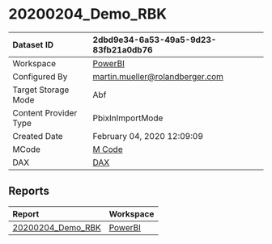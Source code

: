 



# 20200204_Demo_RBK

|Dataset ID|2dbd9e34-6a53-49a5-9d23-83fb21a0db76|
| :--- | :--- |
|Workspace|[PowerBI](../Workspaces/PowerBI.md)|
|Configured By|martin.mueller@rolandberger.com|
|Target Storage Mode|Abf|
|Content Provider Type|PbixInImportMode|
|Created Date|February 04, 2020 12:09:09|
|MCode|[M Code](./20200204_Demo_RBK/mcode.md)|
|DAX|[DAX](./20200204_Demo_RBK/dax.md)|

## Reports

|Report|Workspace|
| :--- | :--- |
|[20200204_Demo_RBK](../Reports/20200204_Demo_RBK.md)|[PowerBI](../Workspaces/PowerBI.md)|
